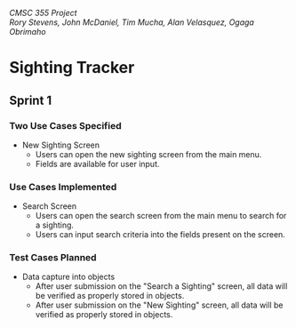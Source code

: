 _CMSC 355 Project \
Rory Stevens, John McDaniel, Tim Mucha, Alan Velasquez, Ogaga Obrimaho_

# Sighting Tracker

## Sprint 1

### Two Use Cases Specified
* New Sighting Screen
  * Users can open the new sighting screen from the main menu.
  * Fields are available for user input.
### Use Cases Implemented
* Search Screen
  * Users can open the search screen from the main menu to search for a sighting.
  * Users can input search criteria into the fields present on the screen.
### Test Cases Planned
* Data capture into objects
  * After user submission on the "Search a Sighting" screen, all data will be verified as properly stored in objects.
  * After user submission on the "New Sighting" screen, all data will be verified as properly stored in objects.
